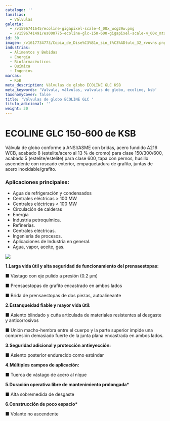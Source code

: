 ```yaml
---
catalogo: ''
familias:
  - Válvulas
galeria:
  - /v1596741645/ecoline-gigapixel-scale-4_00x_wcg29w.png
  - /v1596741491/es000775-ecoline-glc-150-600-gigapixel-scale-4_00x_mtscsw.png
id: 30
imagen: /v1617734773/Copia_de_Dise%C3%B1o_sin_t%C3%ADtulo_32_rvuvns.png
industrias:
  - Alimentos y Bebidas
  - Energía
  - Biofarmacéuticos
  - Química
  - Ingenios
marcas:
  - KSB
meta_description: Válvulas de globo ECOLINE GLC KSB
meta_keywords: 'Valvula, válvulas, valvulas de globo, ecoline, ksb'
taxonomyCover: false
title: 'Válvulas de globo ECOLINE GLC '
titulo_adicional: ''
weight: 30
---
```


# **ECOLINE GLC 150-600 de KSB**

Válvula de globo conforme a ANSI/ASME con bridas, acero fundido A216 WCB, acabado 8 (estelite/acero al 13 % de cromo) para clase 150/300/600, acabado 5 (estelite/estelite) para clase 600, tapa con pernos, husillo ascendente con roscado exterior, empaquetadura de grafito, juntas de acero inoxidable/grafito.

### **Aplicaciones principales:**

* Agua de refrigeración y condensados
* Centrales eléctricas > 100 MW
* Centrales eléctricas < 100 MW
* Circulación de calderas
* Energía
* Industria petroquímica.
* Refinerías.
* Centrales eléctricas.
* Ingeniería de procesos.
* Aplicaciones de Industria en general.
* Agua, vapor, aceite, gas.

![](https://res.cloudinary.com/novatec/v1596740844/ecoline_espec-gigapixel-scale-4_00x_fupo6b.png)

**1.Larga vida útil y alta seguridad de funcionamiento del prensaestopas:**

■ Vástago con eje pulido a presión (0.2 μm)

■ Prensaestopas de grafito encastrado en ambos lados

■ Brida de prensaestopas de dos piezas, autoalineante

**2.Estanqueidad fiable y mayor vida útil:**

■ Asiento blindado y cuña articulada de materiales resistentes al desgaste y anticorrosivos

■ Unión macho-hembra entre el cuerpo y la parte superior impide una compresión demasiado fuerte de la junta plana encastrada en ambos lados.

**3.Seguridad adicional y protección antieyección:**

■ Asiento posterior endurecido como estándar

**4.Múltiples campos de aplicación:**

■ Tuerca de vástago de acero al níque

__5.Duración operativa libre de mantenimiento prolongada*__

■ Alta sobremedida de desgaste

__6.Construcción de poco espacio*__

■ Volante no ascendente
